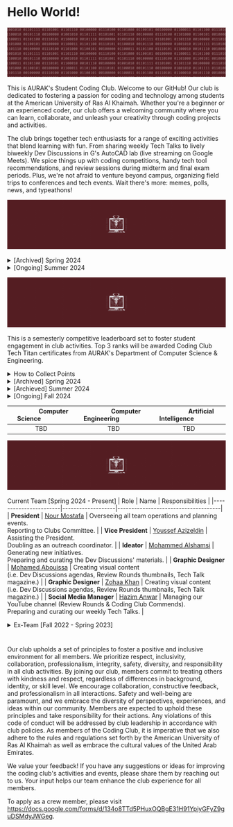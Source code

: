 # Hello World!
![](motto.gif)

This is AURAK's Student Coding Club. Welcome to our GitHub! Our club is dedicated to fostering a passion for coding and technology among students at the American University of Ras Al Khaimah. Whether you're a beginner or an experienced coder, our club offers a welcoming community where you can learn, collaborate, and unleash your creativity through coding projects and activities.

The club brings together tech enthusiasts for a range of exciting activities that blend learning with fun. From sharing weekly Tech Talks to lively biweekly Dev Discussions in G's AutoCAD lab (live streaming on Google Meets). We spice things up with coding competitions, handy tech tool recommendations, and review sessions during midterm and final exam periods. Plus, we're not afraid to venture beyond campus, organizing field trips to conferences and tech events. Wait there's more: memes, polls, news, and typeathons!

![](achievements.gif)

<details>
  <summary> [Archived] Spring 2024 </summary>

- [x] Renovate all of the club's brand graphics.
- [x] Establish an online presence on Github, YouTube, and Email.
- [x] Advertise vacant positions. (x3) 
- [x] Hire a new management team.
- [x] Acquire department faculty sponsors.
- [x] Establish Tech Talks: the weekly news, announcements, projects, polls, and memes post.
- [x] Establish Dev Discussions: 4 meet-ups per semester where we cover some extracurricular CS topics.
- [x] Establish Review Rounds: the YT review videos posted to aid students in preparing for their midterms and finals at AURAK.
- [x] [Winning Most Active Student Club Award.](cert.png)

**Total number of Tech Talks posted: 8** <br>
**Total number of Dev Discussions hosted: 2** <br>
**Total number of Review Rounds posted: 4** <br>
**Total number of events organized: 0** <br>
**Total amount of budget used: 0 AED** <br>
</details>

<details>
  <summary> [Ongoing] Summer 2024 </summary>

- [x] Hire a team of reviewers for Review Rounds.
- [x] Rebrand Tech Talk as a magazine.
- [x] Books & Bytes collab with the Book Club. Created a tech-themed summer reading list and hosted an online reflective discussion. 

**Total number of Tech Talks posted: 9** <br>
**Total number of Dev Discussions hosted: 0** <br>
**Total number of Review Rounds posted: 2** <br>
**Total number of events organized: 1** <br>
**Total amount of budget used: 0 AED** <br>
</details>

![](techtitans.gif)

This is a semesterly competitive leaderboard set to foster student engagement in club activities. Top 3 ranks will be awarded Coding Club Tech Titan certificates from AURAK's Department of Computer Science & Engineering.

<details>
  <summary> How to Collect Points</summary>

- **(5 pts)** for voting on Tech Talk polls and submitting memes.
- **(10 pts)** for getting featured in the programming memes competition.
- **(10 pts)** for attending Dev Discussions.
- **(10 pts)** for engaging in any requested volunteering activities.
- **(15 pts)** for getting 1st place in typeathons.
- **(15 pts)** for getting 1st place in a mentimeter question.
- **(15 pts)** for participating in official coding club competitions.
- **(20 pts)** for submitting a project to showcase in Dev Discussions.
- **(25 pts)** for winning a 1st, 2nd, or 3rd place in official coding club competitions.
</details>

<details>
  <summary>[Archived] Spring 2024</summary>
<br>

| Rank | Member     |Major | Score |
|:----:|:----------:|:-----:|:-----:|
|🏆| **Ahmed Abuhajjaj**   | Artificial Intelligence | **55** |
|🥈| **Muhammad Mbarak**  | Artificial Intelligence | **40** |
|🥈| **Maram Sabri**  | Artificial Intelligence | **40** |
|🥉| **Abdulghani Sabbagh**  | Computer Engineering |**35** |
| **4**| **Zohaa Khan** | Mass Communication | **30** |
| **5**| **Fares Masarani**  | Artificial Intelligence | **20** |
| **5**| **Hinad Fransis**  | Artificial Intelligence |**20** |
| **6**| **Urita Sadallah**| Computer Science | **15** |
| **6**| **Abdullah Yousef**  | Computer Engineering| **15** |
| **6**| **Asma Aldhaibani**  | Computer Engineering | **15** |
| **7**| **Lina Abdalmajeed** | Artificial Intelligence | **10** |
| **7**|  **Abin Devarajan**  | Computer Engineering | **10** |
| **7**| **Nada Mohamed**  | Computer Engineering | **10** |
| **8**| **Kamel Mostafa**  |N/A| **5** |
| **8**| **Yousef Al Hayek**  | Artificial Intelligence | **5** |
| **8**| **Kirubel Mamo**  | Computer Science | **5** |
| **8**| **Abdelrahman Ahmed**  |N/A| **5** |
| **8**| **Aqsa Malik**  | Computer Science | **5** |
| **8**| **Ahaad Seif**  |N/A| **5** |

</details>

<details>
  <summary>[Archieved] Summer 2024</summary>
  
<br>

| Rank | Member     | Major | Score |
|:----:|:----------:|:-----:|:-----:|
|🏆| **Abdulghani Sabbagh** | Computer Engineering | **75** |
|🥈| **Maram Sabri**  | Artificial Intelligence |**35** |
|🥉| **Asma Aldhaibani**  | Computer Engineering | **20** |
| 4 | **Abdullah Yousef**  | Computer Engineering | **15** |
| 4 | **Ali Aldahmani**  | Artificial Intelligence | **15** |
| 4 | **Urita Sadallah**  | Computer Science | **15** |
| 4 | **Sulaiman Qeer**  | Artificial Intelligence | **15** |
| 4 | **Mohamed Abouissa**  | Computer Engineering | **15** |
| 6 | **Ahaad Hussein**  | Computer Science | **15** |
| 5 | **Tia Othman**  | Artificial Intelligence | **10** | 
| 5 | **Zohaa Khan**  | Mass Communication | **10** |
| 5 | **Ahmed Abuhajjaj**   | Artificial Intelligence | **10** |
| 5 | **Kamel Mostafa**  | Computer Engineering | **10** |
| 5 | **Samar Assaf**  | Artificial Intelligence | **10** |
| 6 | **Mazen Eltawil**  | Artificial Intelligence | **5** |
| 6 | **Muhammad Mbarak**  | Artificial Intelligence | **5** |
| 6 | **Hassan Mashaal**  | Electrical Engineering | **5** |
| 6 | **Areeba Atique**  | Computer Science | **5** |
| 6 | **Abdulla Alshehhi**  | Artificial Intelligence | **5** |
| 6 | **Muhammed Shafi**  | Computer Engineering | **5** |
| 6 | **Hamda Alali**  | Artificial Intelligence | **5** |
| 6 | **Khaula Khamis**  | Computer Science | **5** |
| 6 | **Ahmed Albakr**  | Artificial Intelligence | **5** |
| 6 | **Muhammad Mustafa**  |N/A| **5** |
| 6 | **Maryam Abdelrahman**  |N/A| **5** |
| 6 | **Noora Ali**  |N/A| **5** |
| 6 | **Hasan Alshehhi**  |N/A| **5** |
| 6 | **Ahmed Salmi**  |N/A| **5** |

</details>

<details>
  <summary>[Ongoing] Fall 2024</summary>
  
<br>

| Rank | Member     | Major | Score |
|:----:|:----------:|:-----:|:-----:|
|🏆| **Abdulghani Sabbagh** | Computer Engineering | **20** |
</details>


|&nbsp;&nbsp;&nbsp;&nbsp;&nbsp;&nbsp;&nbsp;&nbsp;&nbsp;&nbsp;&nbsp;&nbsp;&nbsp;&nbsp; **Computer Science** &nbsp;&nbsp;&nbsp;&nbsp;&nbsp;&nbsp;&nbsp;&nbsp;&nbsp;&nbsp;&nbsp;&nbsp;&nbsp;&nbsp;| &nbsp;&nbsp;&nbsp;&nbsp;&nbsp;&nbsp;&nbsp;&nbsp;&nbsp;&nbsp;&nbsp;&nbsp;&nbsp;&nbsp; **Computer Engineering** &nbsp;&nbsp;&nbsp;&nbsp;&nbsp;&nbsp;&nbsp;&nbsp;&nbsp;&nbsp;&nbsp;&nbsp;&nbsp;&nbsp;| &nbsp;&nbsp;&nbsp;&nbsp;&nbsp;&nbsp;&nbsp;&nbsp;&nbsp;&nbsp;&nbsp;&nbsp;&nbsp;&nbsp; **Artificial Intelligence** &nbsp;&nbsp;&nbsp;&nbsp;&nbsp;&nbsp;&nbsp;&nbsp;&nbsp;&nbsp;&nbsp;&nbsp;&nbsp;&nbsp;|
|:----:|:----------:|:-----:|
| TBD | TBD | TBD |

![](crew.gif)

Current Team [Spring 2024 - Present]
| Role                  | Name              | Responsibilities                    |
|-----------------------|-------------------|-------------------------------------|
| **President**         | [Nour Mostafa](https://github.com/Nour-MK)  | Overseeing all team operations and planning events. <br> Reporting to Clubs Committee. |
| **Vice President**    | [Youssef Azizeldin](https://github.com/YoussefAzizeldin)  | Assisting the President. <br> Doubling as an outreach coordinator. |
| **Ideator**           | [Mohammed Alshamsi](https://github.com/M-Alshamsi) | Generating new initiatives. <br> Preparing and curating the Dev Discussions' materials. |
| **Graphic Designer**  | [Mohamed Abouissa](https://github.com/Mohamed-Abouissa) | Creating visual content <br> (i.e. Dev Discussions agendas, Review Rounds thumbnails, Tech Talk magazine.) |
| **Graphic Designer**  | [Zohaa Khan](https://github.com/Zohaax) | Creating visual content <br> (i.e. Dev Discussions agendas, Review Rounds thumbnails, Tech Talk magazine.) |
| **Social Media Manager** | [Hazim Anwar](https://github.com/win-x-u-r)  | Managing our YouTube channel (Review Rounds & Coding Club Commends). <br> Preparing and curating our weekly Tech Talks. |

<details>
  <summary>Ex-Team [Fall 2022 - Spring 2023]</summary>

| Role               | Name             | Responsibilities                       |
|--------------------|------------------|----------------------------------------|
| **President**      | Hinad Fransis    | Overseeing all operations and strategy. |
| **Vice President** | Ghaleb Aldoboni  | Assisting the President and managing internal affairs. |
| **Executive**      | Mai Mansour      | Executing strategic plans and projects. |
| **Executive**      | Mazin Khider     | Supporting the implementation of initiatives. |

</details>
  
#

Our club upholds a set of principles to foster a positive and inclusive environment for all members. We prioritize respect, inclusivity, collaboration, professionalism, integrity, safety, diversity, and responsibility in all club activities. By joining our club, members commit to treating others with kindness and respect, regardless of differences in background, identity, or skill level. We encourage collaboration, constructive feedback, and professionalism in all interactions. Safety and well-being are paramount, and we embrace the diversity of perspectives, experiences, and ideas within our community. Members are expected to uphold these principles and take responsibility for their actions. Any violations of this code of conduct will be addressed by club leadership in accordance with club policies. As members of the Coding Club, it is imperative that we also adhere to the rules and regulations set forth by the American University of Ras Al Khaimah as well as embrace the cultural values of the United Arab Emirates.

We value your feedback! If you have any suggestions or ideas for improving the coding club's activities and events, please share them by reaching out to us. Your input helps our team enhance the club experience for all members.

To apply as a crew member, please visit https://docs.google.com/forms/d/134o8TTd5PHuxOQBgE31H91YpiyGFyZ9guDSMdyJWGeg.
